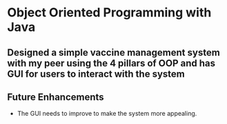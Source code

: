 # Object Oriented Programming with Java

## Designed a simple vaccine management system with my peer using the 4 pillars of OOP and has GUI for users to interact with the system 


## Future Enhancements
- The GUI needs to improve to make the system more appealing. 
